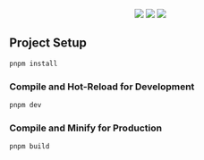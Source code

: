 <p align="center">
<!--     <img src="https://img.shields.io/badge/Python-brightgreen.svg"/>
    <img src="https://img.shields.io/badge/Django-orange.svg"/>
    <img src="https://img.shields.io/badge/FastAPI-brightgreen.svg"/> -->
    <img src="https://img.shields.io/badge/Vue3-blue.svg"/>
    <img src="https://img.shields.io/badge/Vite-orange.svg"/>
<!--     <img src="https://img.shields.io/badge/NaiveUI-blue.svg"/> -->
<!--     <img src="https://img.shields.io/badge/license-Apache-green.svg"/> -->
    <a href="https://gitee.com/youlaiorg" target="_blank">
        <img src="https://img.shields.io/badge/Author-xuehaoweng-orange.svg"/>
    </a>
</p>

## Project Setup

```sh
pnpm install
```

### Compile and Hot-Reload for Development

```sh
pnpm dev
```

### Compile and Minify for Production

```sh
pnpm build
```

